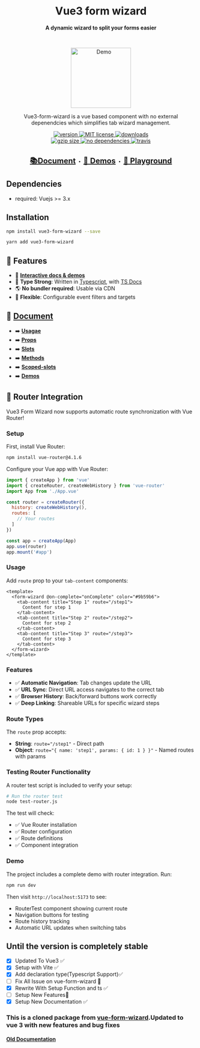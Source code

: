 <h1 align="center">Vue3 form wizard</h1>


<p align="center"><b>A dynamic wizard to split your forms easier</b></p>
<br>
<p align="center">
  <a href="http://vue3-form-wizard-document.netlify.com"><img src="https://i.postimg.cc/258CSGbV/vue3-form-wizard-icon.png" alt="Demo" width="160"></a>
  <p align="center">Vue3-form-wizard is a vue based component with no external depenendcies which simplifies tab wizard management.</p>
</p>

<p align="center">
  <a href="https://www.npmjs.com/package/vue3-form-wizard">
    <img src="https://img.shields.io/npm/v/vue3-form-wizard.svg?style=flat-square" alt="version">
  </a>
  <a href="https://github.com/parsajiravand/vue3-form-wizard/blob/master/LICENSE">
    <img src="https://img.shields.io/npm/l/vue3-form-wizard.svg?style=flat-square" alt="MIT license">
  </a>
  <a href="http://npmcharts.com/compare/vue3-form-wizard">
    <img src="https://img.shields.io/npm/dm/vue3-form-wizard.svg?style=flat-square" alt="downloads">
  </a>
  <br>
  <a href="https://unpkg.com/vue3-form-wizard/dist/">
    <img src="http://img.badgesize.io/https://unpkg.com/vue3-form-wizard/dist/vue3-form-wizard.umd.js?compression=gzip&label=gzip%20size&style=flat-square" alt="gzip size">
  </a>
  <a href="https://github.com/parsajiravand/vue3-form-wizard/blob/master/package.json">
    <img src="https://img.shields.io/badge/dependencies-none-lightgrey.svg?style=flat-square" alt="no dependencies">
  </a>
  <a href="https://travis-ci.org/parsajiravand/vue3-form-wizard">
    <img src="https://img.shields.io/travis/parsajiravand/vue3-form-wizard.svg?style=flat-square" alt="travis">
  </a>
</p>

<p align="center">
  <br>
  <strong>
  <a style="font-size:20px" href="https://vue3-form-wizard-document.netlify.app/usage"> 📚Document</a> ・
  <a style="font-size:20px" href="https://vue3-form-wizard-document.netlify.app/demos">🔎 Demos</a> ・
  <a style="font-size:20px" href="https://vue3-form-wizard-document.netlify.app/playground"> 🔬 Playground</a>
  </strong>
</p>

## Dependencies
- required: Vuejs >= 3.x

## Installation
```bash
npm install vue3-form-wizard --save
```
```bash
yarn add vue3-form-wizard
```
## 🚀 Features

- 🎪 [**Interactive docs & demos**](https://vue3-form-wizard-document.netlify.app/demos/)
- 🦾 **Type Strong**: Written in [Typescript](https://www.typescriptlang.org/), with [TS Docs](https://github.com/microsoft/tsdoc)
- 🌎 **No bundler required**: Usable via CDN
- 🔩 **Flexible**: Configurable event filters and targets

## 🔧 [**Document**](https://vue3-form-wizard-document.netlify.app/usage/)

- ➡️ [**Usagae**](https://vue3-form-wizard-document.netlify.app/usage/)
- ➡️ [**Props**](https://vue3-form-wizard-document.netlify.app/props/)
- ➡️ [**Slots**](https://vue3-form-wizard-document.netlify.app/slots/)
- ➡️ [**Methods**](https://vue3-form-wizard-document.netlify.app/Mmthods/)
- ➡️ [**Scoped-slots**](https://vue3-form-wizard-document.netlify.app/scoped-slots/)
- ➡️ [**Demos**](https://vue3-form-wizard-document.netlify.app/demos/)

## 🔗 Router Integration

Vue3 Form Wizard now supports automatic route synchronization with Vue Router!

### Setup

First, install Vue Router:
```bash
npm install vue-router@4.1.6
```

Configure your Vue app with Vue Router:
```javascript
import { createApp } from 'vue'
import { createRouter, createWebHistory } from 'vue-router'
import App from './App.vue'

const router = createRouter({
  history: createWebHistory(),
  routes: [
    // Your routes
  ]
})

const app = createApp(App)
app.use(router)
app.mount('#app')
```

### Usage

Add `route` prop to your `tab-content` components:
```vue
<template>
  <form-wizard @on-complete="onComplete" color="#9b59b6">
    <tab-content title="Step 1" route="/step1">
      Content for step 1
    </tab-content>
    <tab-content title="Step 2" route="/step2">
      Content for step 2
    </tab-content>
    <tab-content title="Step 3" route="/step3">
      Content for step 3
    </tab-content>
  </form-wizard>
</template>
```

### Features

- ✅ **Automatic Navigation**: Tab changes update the URL
- ✅ **URL Sync**: Direct URL access navigates to the correct tab
- ✅ **Browser History**: Back/forward buttons work correctly
- ✅ **Deep Linking**: Shareable URLs for specific wizard steps

### Route Types

The `route` prop accepts:
- **String**: `route="/step1"` - Direct path
- **Object**: `route="{ name: 'step1', params: { id: 1 } }"` - Named routes with params

### Testing Router Functionality

A router test script is included to verify your setup:

```bash
# Run the router test
node test-router.js
```

The test will check:
- ✅ Vue Router installation
- ✅ Router configuration
- ✅ Route definitions
- ✅ Component integration

### Demo

The project includes a complete demo with router integration. Run:

```bash
npm run dev
```

Then visit `http://localhost:5173` to see:
- RouterTest component showing current route
- Navigation buttons for testing
- Route history tracking
- Automatic URL updates when switching tabs



## Until the version is completely stable
- [x] Updated To Vue3 ✅
- [x] Setup with Vite ✅
- [x] Add declaration type(Typescript Support)✅
- [ ] Fix All Issue on vue-form-wizard 🚧
- [x] Rewrite With Setup Function and ts ✅
- [ ] Setup New Features🚧
- [x] Setup New Documentation ✅

### This is a cloned package from  [vue-form-wizard](https://github.com/BinarCode/vue-form-wizard).Updated to vue 3 with new features and bug fixes


#### [Old Documentation](https://binarcode.github.io/vue-form-wizard/#/)